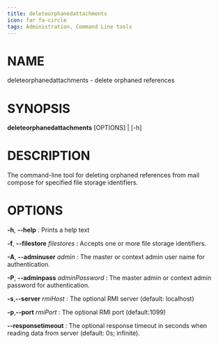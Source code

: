 ```yaml
---
title: deleteorphanedattachments
icon: far fa-circle
tags: Administration, Command Line tools
---
```


# NAME

deleteorphanedattachments - delete orphaned references

# SYNOPSIS

**deleteorphanedattachments** [OPTIONS] | [-h]

# DESCRIPTION

The command-line tool for deleting orphaned references from mail compose for specified file storage identifiers.

# OPTIONS

**-h**, **--help**
: Prints a help text

**-f**, **--filestore** *filestores*
: Accepts one or more file storage identifiers.

**-A**, **--adminuser** *admin*
: The master or context admin user name for authentication.

**-P**, **--adminpass** *adminPassword*
: The master admin or context admin password for authentication.

**-s**,**--server** *rmiHost*
: The optional RMI server (default: localhost)

**-p**,**--port** *rmiPort*
: The optional RMI port (default:1099)

**--responsetimeout**
: The optional response timeout in seconds when reading data from server (default: 0s; infinite).